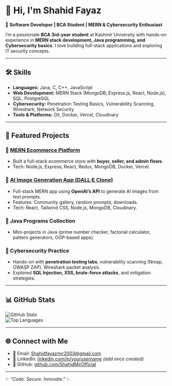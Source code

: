 # 👋 Hi, I'm Shahid Fayaz  

🚀 **Software Developer | BCA Student | MERN & Cybersecurity Enthusiast**  

I’m a passionate **BCA 3rd-year student** at Kashmir University with hands-on experience in **MERN stack development, Java programming, and Cybersecurity basics**. I love building full-stack applications and exploring IT security concepts.  

---

## 🛠️ Skills  

- **Languages:** Java, C, C++, JavaScript  
- **Web Development:** MERN Stack (MongoDB, Express.js, React, Node.js), SQL, PostgreSQL  
- **Cybersecurity:** Penetration Testing Basics, Vulnerability Scanning, Wireshark, Network Security  
- **Tools & Platforms:** Git, Docker, Vercel, Cloudinary  

---

## 📂 Featured Projects  

### 🔹 [MERN Ecommerce Platform](https://github.com/ShahidMirOfficial/mern-ecommerce)  
- Built a full-stack ecommerce store with **buyer, seller, and admin flows**.  
- Tech: Node.js, Express, React, Redux, MongoDB, Docker, Vercel.  

### 🔹 [AI Image Generation App (DALL·E Clone)](https://github.com/yourusername/ai-image-generation-app)  
- Full-stack MERN app using **OpenAI’s API** to generate AI images from text prompts.  
- Features: Community gallery, random prompts, downloads.  
- Tech: React, Tailwind CSS, Node.js, MongoDB, Cloudinary.  

### 🔹 Java Programs Collection  
- Mini-projects in Java (prime number checker, factorial calculator, pattern generators, OOP-based apps).  

### 🔹 Cybersecurity Practice  
- Hands-on with **penetration testing labs**, vulnerability scanning (Nmap, OWASP ZAP), Wireshark packet analysis.  
- Explored **SQL Injection, XSS, brute-force attacks**, and mitigation strategies.  

---

## 📊 GitHub Stats  

![GitHub Stats](https://github-readme-stats.vercel.app/api?username=ShahidMirOfficial&show_icons=true&theme=tokyonight)  
![Top Languages](https://github-readme-stats.vercel.app/api/top-langs/?username=ShahidMirOfficial&layout=compact&theme=tokyonight)  

---

## 🌐 Connect with Me  

- 📧 Email: [Shahidfayazmir2003@gmail.com](mailto:Shahidfayazmir2003@gmail.com)  
- 💼 LinkedIn: [linkedin.com/in/yourusername](https://linkedin.com/in/yourusername) *(add once created)*  
- 🐙 GitHub: [github.com/ShahidMirOfficial](https://github.com/ShahidMirOfficial)  

---

✨ *“Code. Secure. Innovate.”* ✨  
